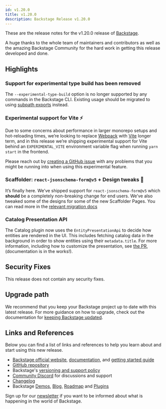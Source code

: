 ```yaml
---
id: v1.20.0
title: v1.20.0
description: Backstage Release v1.20.0
---
```


These are the release notes for the v1.20.0 release of [Backstage](https://backstage.io/).

A huge thanks to the whole team of maintainers and contributors as well as the amazing Backstage Community for the hard work in getting this release developed and done.

## Highlights

### Support for experimental type build has been removed

The `--experimental-type-build` option is no longer supported by any commands in the Backstage CLI. Existing usage should be migrated to using [subpath exports](https://backstage.io/docs/tooling/cli/build-system#subpath-exports) instead.

### Experimental support for Vite ⚡

Due to some concerns about performance in larger monorepo setups and hot-reloading times, we’re looking to replace [Webpack](https://webpack.js.org/) with [Vite](https://vitejs.dev/) longer term, and in this release we’re shipping experimental support for Vite behind an `EXPERIMENTAL_VITE` environment variable flag when running `yarn start` in the frontend.

Please reach out by [creating a GitHub issue](https://github.com/backstage/backstage/issues/new/choose) with any problems that you might be running into when using this experimental feature.

### Scaffolder: `react-jsonschema-form@v5` + Design tweaks 💅

It’s finally here. We’ve shipped support for `react-jsonschema-form@v5` which **should** be a completely non-breaking change for end users. We’ve also tweaked some of the designs for some of the new Scaffolder Pages. You can read more in the [relevant migration docs](https://backstage.io/docs/features/software-templates/migrating-to-rjsf-v5)

### Catalog Presentation API

The Catalog plugin now uses the `EntityPresentationApi` to decide how entities are rendered in the UI. This includes fetching catalog data in the background in order to show entities using their `metadata.title`. For more information, including how to customize the presentation, see [the PR](https://github.com/backstage/backstage/pull/17474), (documentation is in the works!).

## Security Fixes

This release does not contain any security fixes.

## Upgrade path

We recommend that you keep your Backstage project up to date with this latest release. For more guidance on how to upgrade, check out the documentation for [keeping Backstage updated](https://backstage.io/docs/getting-started/keeping-backstage-updated).

## Links and References

Below you can find a list of links and references to help you learn about and start using this new release.

- [Backstage official website](https://backstage.io/), [documentation](https://backstage.io/docs/), and [getting started guide](https://backstage.io/docs/getting-started/)
- [GitHub repository](https://github.com/backstage/backstage)
- Backstage's [versioning and support policy](https://backstage.io/docs/overview/versioning-policy)
- [Community Discord](https://discord.gg/backstage-687207715902193673) for discussions and support
- [Changelog](https://github.com/backstage/backstage/tree/master/docs/releases/v1.20.0-changelog.md)
- Backstage [Demos](https://backstage.io/demos), [Blog](https://backstage.io/blog), [Roadmap](https://backstage.io/docs/overview/roadmap) and [Plugins](https://backstage.io/plugins)

Sign up for our [newsletter](https://info.backstage.spotify.com/newsletter_subscribe) if you want to be informed about what is happening in the world of Backstage.
